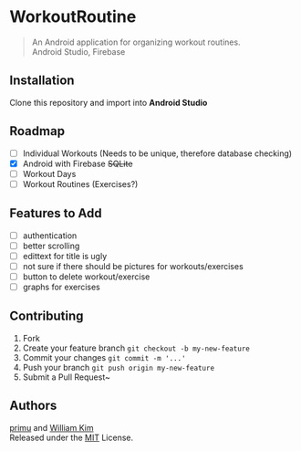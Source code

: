 # WorkoutRoutine

> An Android application for organizing workout routines.  
>   Android Studio, Firebase  

## Installation
Clone this repository and import into **Android Studio**

## Roadmap
- [ ] Individual Workouts (Needs to be unique, therefore database checking)
- [x] Android with Firebase ~~SQLite~~
- [ ] Workout Days
- [ ] Workout Routines (Exercises?)

## Features to Add
- [ ] authentication
- [ ] better scrolling
- [ ] edittext for title is ugly
- [ ] not sure if there should be pictures for workouts/exercises
- [ ] button to delete workout/exercise
- [ ] graphs for exercises

## Contributing
1. Fork
2. Create your feature branch `git checkout -b my-new-feature`
3. Commit your changes `git commit -m '...'`
4. Push your branch `git push origin my-new-feature`
5. Submit a Pull Request~

## Authors
[primu](https://github.com/RamsesO) and [William Kim](https://github.com/willeum) <br>
Released under the [MIT](./LICENSE) License.


